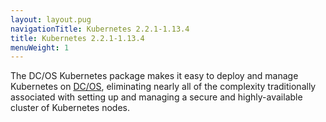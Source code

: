 ```yaml
---
layout: layout.pug
navigationTitle: Kubernetes 2.2.1-1.13.4
title: Kubernetes 2.2.1-1.13.4
menuWeight: 1
---
```


The DC/OS Kubernetes package makes it easy to deploy and manage Kubernetes on [DC/OS](https://mesosphere.com/product/), eliminating nearly all of the complexity traditionally associated with setting up and managing a secure and highly-available cluster of Kubernetes nodes.
